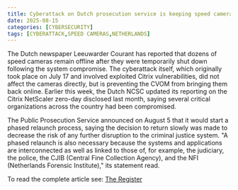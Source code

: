 ```yaml
---
title: Cyberattack on Dutch prosecution service is keeping speed cameras offline
date: 2025-08-15
categories: [CYBERSECURITY]
tags: [CYBERATTACK,SPEED CAMERAS,NETHERLANDS]
---
```


The Dutch newspaper Leeuwarder Courant has reported that dozens of speed cameras remain offline after they were temporarily shut down following the system compromise. The cyberattack itself, which originally took place on July 17 and involved exploited Citrix vulnerabilities, did not affect the cameras directly, but is preventing the CVOM from bringing them back online. Earlier this week, the Dutch NCSC updated its reporting on the Citrix NetScaler zero-day disclosed last month, saying several critical organizations across the country had been compromised.

The Public Prosecution Service announced on August 5 that it would start a phased relaunch process, saying the decision to return slowly was made to decrease the risk of any further disruption to the criminal justice system. "A phased relaunch is also necessary because the systems and applications are interconnected as well as linked to those of, for example, the judiciary, the police, the CJIB (Central Fine Collection Agency), and the NFI (Netherlands Forensic Institute)," its statement read.

To read the complete article see:
[The Register](https://www.theregister.com/2025/08/15/cyberattack_on_dutch_prosecution_service/) 